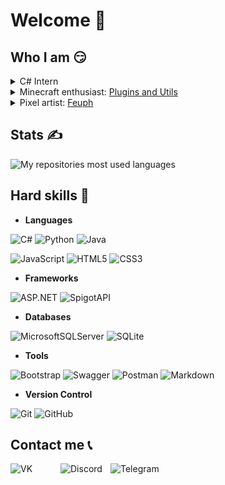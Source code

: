 # Welcome 🙏

## Who I am 😏
<details>
  <summary>C# Intern</summary>
  <p></p>
  
  - [DiscordMusicBot](https://github.com/festino/DiscordMusicBot) - Discord.NET + Youtube API
  
</details>

<details>
  <summary>Minecraft enthusiast: <a href="https://github.com/festino-mc-plugins">Plugins and Utils</a></summary>
  <p></p>
  
  **Honorable mention:**
  - [ClickableLinks](https://github.com/festino-mc-plugins/ClickableLinks) - returns clickable links to Spigot
  - [SummonerTome](https://github.com/festino-mc-plugins/SummonerTome) - adds portable vehicles
    
</details>

<details>
  <summary>Pixel artist: <a href="https://vk.com/f_euph">Feuph</a></summary>
  <p></p>
  
  <img width="2%" height="0%" src="https://raw.githubusercontent.com/festino/festino/master/assets/transparent.png"/>
  <img width="28%" align="top" alt="2023-mr-house" src="https://raw.githubusercontent.com/festino/festino/master/assets/2023-05-13.png"/>
  <img width="5%" height="0%" src="https://raw.githubusercontent.com/festino/festino/master/assets/transparent.png"/>
  <img width="30%" align="top" alt="2023-secret-santa" src="https://raw.githubusercontent.com/festino/festino/master/assets/2023-12-15.png"/>
  <img width="5%" height="0%" src="https://raw.githubusercontent.com/festino/festino/master/assets/transparent.png"/>
  <img width="22%" align="top" alt="2024-pavlin-bd" src="https://raw.githubusercontent.com/festino/festino/master/assets/2024-01-14.png"/>
  
</details>

## Stats ✍️
![My repositories most used languages](https://github-readme-stats-git-masterorgs-github-readme-stats-team.vercel.app/api/top-langs/?username=festino&layout=compact&count_private=true&langs_count=10&card_width=495&theme=dracula&include_orgs=true)

## Hard skills 🧠

* **Languages**

![C#](https://img.shields.io/badge/c%23-323330.svg?style=for-the-badge&logo=csharp&logoColor=white)
![Python](https://img.shields.io/badge/python-323330?style=for-the-badge&logo=python&logoColor=ffdd54)
![Java](https://img.shields.io/badge/java-323330?style=for-the-badge&logo=openjdk&logoColor=ffdd54)

![JavaScript](https://img.shields.io/badge/javascript-D8C44D.svg?style=for-the-badge&logo=javascript&logoColor=323330)
![HTML5](https://img.shields.io/badge/html5-E34F26.svg?style=for-the-badge&logo=html5&logoColor=white)
![CSS3](https://img.shields.io/badge/css3-1572B6.svg?style=for-the-badge&logo=css3&logoColor=white)

* **Frameworks**

![ASP.NET](https://img.shields.io/badge/asp.net-771111?style=for-the-badge&logo=csharp&logoColor=white)
![SpigotAPI](https://img.shields.io/badge/Spigot%20API-771111?style=for-the-badge&logo=spigotmc&logoColor=white)

* **Databases**

![MicrosoftSQLServer](https://img.shields.io/badge/MS%20SQL%20Server-995511?style=for-the-badge&logo=microsoft%20sql%20server&logoColor=white)
![SQLite](https://img.shields.io/badge/sqlite-995511.svg?style=for-the-badge&logo=sqlite&logoColor=white)

* **Tools**

![Bootstrap](https://img.shields.io/badge/Bootstrap-117711?style=for-the-badge&logo=bootstrap&logoColor=white)
![Swagger](https://img.shields.io/badge/Swagger-117711?style=for-the-badge&logo=Swagger&logoColor=white)
![Postman](https://img.shields.io/badge/Postman-117711?style=for-the-badge&logo=postman&logoColor=white)
![Markdown](https://img.shields.io/badge/markdown-117711.svg?style=for-the-badge&logo=markdown&logoColor=white)

* **Version Control**

![Git](https://img.shields.io/badge/git-117777.svg?style=for-the-badge&logo=git&logoColor=white)
![GitHub](https://img.shields.io/badge/github-117777.svg?style=for-the-badge&logo=github&logoColor=white)

## Contact me 📞
[<img align="left" alt="VK" width="80px" src="https://thumb.cloud.mail.ru/weblink/thumb/xw1/TfKk/QGyS93cW7/PNG%20-%20digital/VK%20Logo.png"/>][vk]
[<img align="left" alt="Discord" width="80px" src="https://assets-global.website-files.com/6257adef93867e50d84d30e2/636e0a6a49cf127bf92de1e2_icon_clyde_blurple_RGB.png"/>][discord]
[<img align="left" alt="Telegram" width="80px" src="https://upload.wikimedia.org/wikipedia/commons/thumb/8/83/Telegram_2019_Logo.svg/512px-Telegram_2019_Logo.svg.png"/>][telegram]

[telegram]: https://t.me/FESTlNO
[vk]: https://vk.com/fest_channel
[discord]: https://discordapp.com/users/305684853884715010
